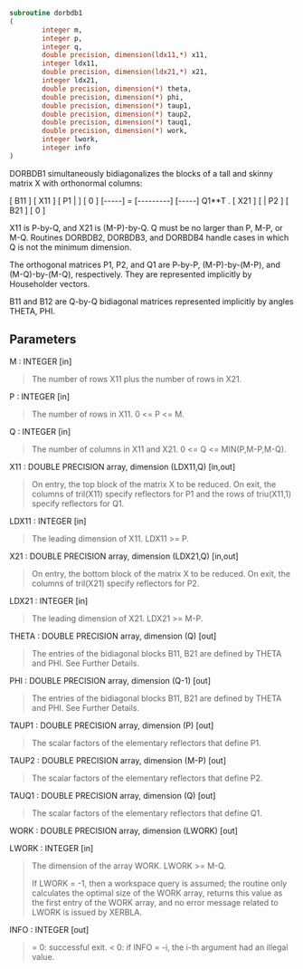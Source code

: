```fortran
subroutine dorbdb1
(
        integer m,
        integer p,
        integer q,
        double precision, dimension(ldx11,*) x11,
        integer ldx11,
        double precision, dimension(ldx21,*) x21,
        integer ldx21,
        double precision, dimension(*) theta,
        double precision, dimension(*) phi,
        double precision, dimension(*) taup1,
        double precision, dimension(*) taup2,
        double precision, dimension(*) tauq1,
        double precision, dimension(*) work,
        integer lwork,
        integer info
)
```

DORBDB1 simultaneously bidiagonalizes the blocks of a tall and skinny
matrix X with orthonormal columns:

[ B11 ]
[ X11 ]   [ P1 |    ] [  0  ]
[-----] = [---------] [-----] Q1**T .
[ X21 ]   [    | P2 ] [ B21 ]
[  0  ]

X11 is P-by-Q, and X21 is (M-P)-by-Q. Q must be no larger than P,
M-P, or M-Q. Routines DORBDB2, DORBDB3, and DORBDB4 handle cases in
which Q is not the minimum dimension.

The orthogonal matrices P1, P2, and Q1 are P-by-P, (M-P)-by-(M-P),
and (M-Q)-by-(M-Q), respectively. They are represented implicitly by
Householder vectors.

B11 and B12 are Q-by-Q bidiagonal matrices represented implicitly by
angles THETA, PHI.

## Parameters
M : INTEGER [in]
> The number of rows X11 plus the number of rows in X21.

P : INTEGER [in]
> The number of rows in X11. 0 <= P <= M.

Q : INTEGER [in]
> The number of columns in X11 and X21. 0 <= Q <=
> MIN(P,M-P,M-Q).

X11 : DOUBLE PRECISION array, dimension (LDX11,Q) [in,out]
> On entry, the top block of the matrix X to be reduced. On
> exit, the columns of tril(X11) specify reflectors for P1 and
> the rows of triu(X11,1) specify reflectors for Q1.

LDX11 : INTEGER [in]
> The leading dimension of X11. LDX11 >= P.

X21 : DOUBLE PRECISION array, dimension (LDX21,Q) [in,out]
> On entry, the bottom block of the matrix X to be reduced. On
> exit, the columns of tril(X21) specify reflectors for P2.

LDX21 : INTEGER [in]
> The leading dimension of X21. LDX21 >= M-P.

THETA : DOUBLE PRECISION array, dimension (Q) [out]
> The entries of the bidiagonal blocks B11, B21 are defined by
> THETA and PHI. See Further Details.

PHI : DOUBLE PRECISION array, dimension (Q-1) [out]
> The entries of the bidiagonal blocks B11, B21 are defined by
> THETA and PHI. See Further Details.

TAUP1 : DOUBLE PRECISION array, dimension (P) [out]
> The scalar factors of the elementary reflectors that define
> P1.

TAUP2 : DOUBLE PRECISION array, dimension (M-P) [out]
> The scalar factors of the elementary reflectors that define
> P2.

TAUQ1 : DOUBLE PRECISION array, dimension (Q) [out]
> The scalar factors of the elementary reflectors that define
> Q1.

WORK : DOUBLE PRECISION array, dimension (LWORK) [out]

LWORK : INTEGER [in]
> The dimension of the array WORK. LWORK >= M-Q.
> 
> If LWORK = -1, then a workspace query is assumed; the routine
> only calculates the optimal size of the WORK array, returns
> this value as the first entry of the WORK array, and no error
> message related to LWORK is issued by XERBLA.

INFO : INTEGER [out]
> = 0:  successful exit.
> < 0:  if INFO = -i, the i-th argument had an illegal value.
